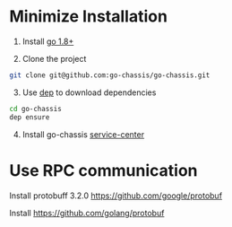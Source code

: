 Minimize Installation
=====
1. Install [go 1.8+](https://golang.org/doc/install)

2. Clone the project

```sh
git clone git@github.com:go-chassis/go-chassis.git
```

3. Use [dep](https://github.com/golang/dep) to download dependencies

```sh
cd go-chassis
dep ensure
```

4. Install go-chassis [service-center](http://servicecomb.incubator.apache.org/release/)


Use RPC communication
===================
Install protobuff 3.2.0 https://github.com/google/protobuf

Install https://github.com/golang/protobuf
